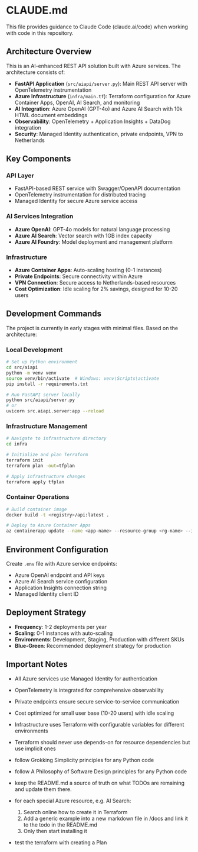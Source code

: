 # CLAUDE.md

This file provides guidance to Claude Code (claude.ai/code) when working with code in this repository.

## Architecture Overview

This is an AI-enhanced REST API solution built with Azure services. The architecture consists of:

- **FastAPI Application** (`src/aiapi/server.py`): Main REST API server with OpenTelemetry instrumentation
- **Azure Infrastructure** (`infra/main.tf`): Terraform configuration for Azure Container Apps, OpenAI, AI Search, and monitoring
- **AI Integration**: Azure OpenAI (GPT-4o) and Azure AI Search with 10k HTML document embeddings
- **Observability**: OpenTelemetry + Application Insights + DataDog integration
- **Security**: Managed Identity authentication, private endpoints, VPN to Netherlands

## Key Components

### API Layer
- FastAPI-based REST service with Swagger/OpenAPI documentation
- OpenTelemetry instrumentation for distributed tracing
- Managed Identity for secure Azure service access

### AI Services Integration
- **Azure OpenAI**: GPT-4o models for natural language processing
- **Azure AI Search**: Vector search with 1GB index capacity
- **Azure AI Foundry**: Model deployment and management platform

### Infrastructure
- **Azure Container Apps**: Auto-scaling hosting (0-1 instances)
- **Private Endpoints**: Secure connectivity within Azure
- **VPN Connection**: Secure access to Netherlands-based resources
- **Cost Optimization**: Idle scaling for 2% savings, designed for 10-20 users

## Development Commands

The project is currently in early stages with minimal files. Based on the architecture:

### Local Development
```bash
# Set up Python environment
cd src/aiapi
python -m venv venv
source venv/bin/activate  # Windows: venv\Scripts\activate
pip install -r requirements.txt

# Run FastAPI server locally
python src/aiapi/server.py
# or
uvicorn src.aiapi.server:app --reload
```

### Infrastructure Management
```bash
# Navigate to infrastructure directory
cd infra

# Initialize and plan Terraform
terraform init
terraform plan -out=tfplan

# Apply infrastructure changes
terraform apply tfplan
```

### Container Operations
```bash
# Build container image
docker build -t <registry>/api:latest .

# Deploy to Azure Container Apps
az containerapp update --name <app-name> --resource-group <rg-name> --image <registry>/api:latest
```

## Environment Configuration

Create `.env` file with Azure service endpoints:
- Azure OpenAI endpoint and API keys
- Azure AI Search service configuration
- Application Insights connection string
- Managed Identity client ID

## Deployment Strategy

- **Frequency**: 1-2 deployments per year
- **Scaling**: 0-1 instances with auto-scaling
- **Environments**: Development, Staging, Production with different SKUs
- **Blue-Green**: Recommended deployment strategy for production

## Important Notes

- All Azure services use Managed Identity for authentication
- OpenTelemetry is integrated for comprehensive observability
- Private endpoints ensure secure service-to-service communication
- Cost optimized for small user base (10-20 users) with idle scaling
- Infrastructure uses Terraform with configurable variables for different environments
- Terraform should never use depends-on for resource dependencies but use implicit ones
- follow Grokking Simplicity principles for any Python code
- follow A Philosophy of Software Design principles for any Python code
- keep the README.md a source of truth on what TODOs are remaining and update them there.
- for each special Azure resource, e.g. AI Search:
  1. Search online how to create it in Terraform
  2. Add a generic example into a new markdown file in /docs and link it to the todo in the README.md
  3. Only then start installing it

- test the terraform with creating a Plan
